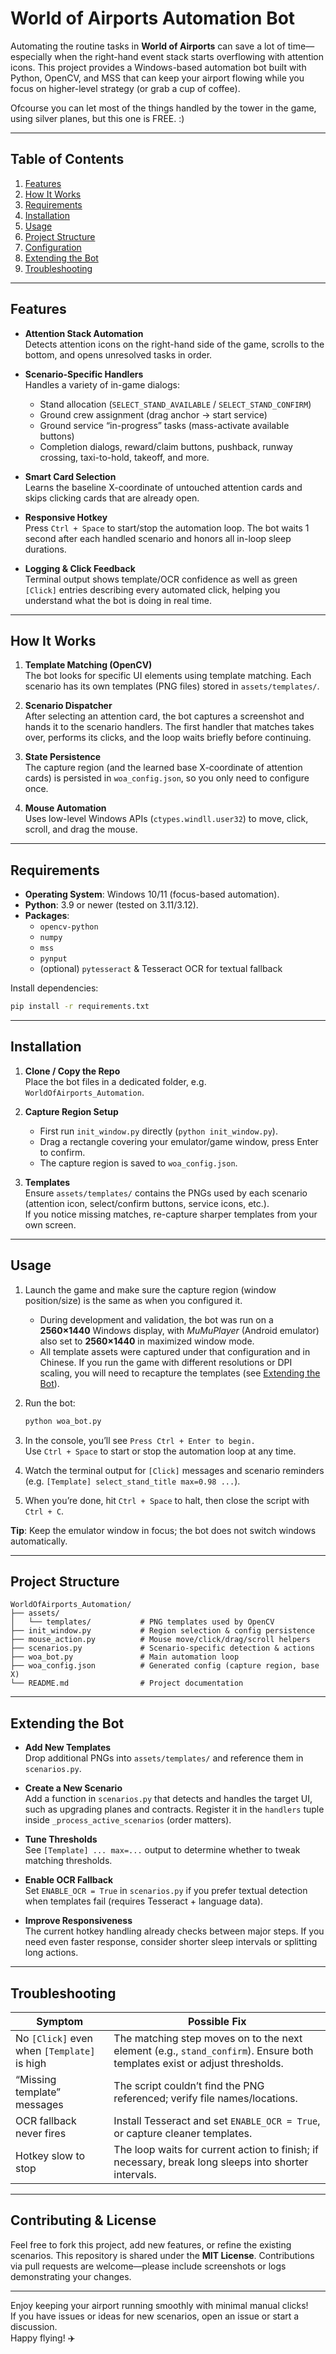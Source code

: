 # World of Airports Automation Bot

Automating the routine tasks in **World of Airports** can save a lot of time—especially when the right-hand event stack starts overflowing with attention icons. This project provides a Windows-based automation bot built with Python, OpenCV, and MSS that can keep your airport flowing while you focus on higher-level strategy (or grab a cup of coffee).

Ofcourse you can let most of the things handled by the tower in the game, using silver planes, but this one is FREE. :)

---

## Table of Contents

1. [Features](#features)
2. [How It Works](#how-it-works)
3. [Requirements](#requirements)
4. [Installation](#installation)
5. [Usage](#usage)
6. [Project Structure](#project-structure)
7. [Configuration](#configuration)
8. [Extending the Bot](#extending-the-bot)
9. [Troubleshooting](#troubleshooting)

---

## Features

- **Attention Stack Automation**  
  Detects attention icons on the right-hand side of the game, scrolls to the bottom, and opens unresolved tasks in order.

- **Scenario-Specific Handlers**  
  Handles a variety of in-game dialogs:
  - Stand allocation (`SELECT_STAND_AVAILABLE` / `SELECT_STAND_CONFIRM`)
  - Ground crew assignment (drag anchor → start service)
  - Ground service “in-progress” tasks (mass-activate available buttons)
  - Completion dialogs, reward/claim buttons, pushback, runway crossing, taxi-to-hold, takeoff, and more.

- **Smart Card Selection**  
  Learns the baseline X-coordinate of untouched attention cards and skips clicking cards that are already open.

- **Responsive Hotkey**  
  Press `Ctrl + Space` to start/stop the automation loop. The bot waits 1 second after each handled scenario and honors all in-loop sleep durations.

- **Logging & Click Feedback**  
  Terminal output shows template/OCR confidence as well as green `[Click]` entries describing every automated click, helping you understand what the bot is doing in real time.

---

## How It Works

1. **Template Matching (OpenCV)**  
   The bot looks for specific UI elements using template matching. Each scenario has its own templates (PNG files) stored in `assets/templates/`.

2. **Scenario Dispatcher**  
   After selecting an attention card, the bot captures a screenshot and hands it to the scenario handlers. The first handler that matches takes over, performs its clicks, and the loop waits briefly before continuing.

3. **State Persistence**  
   The capture region (and the learned base X-coordinate of attention cards) is persisted in `woa_config.json`, so you only need to configure once.

4. **Mouse Automation**  
   Uses low-level Windows APIs (`ctypes.windll.user32`) to move, click, scroll, and drag the mouse.

---

## Requirements

- **Operating System**: Windows 10/11 (focus-based automation).  
- **Python**: 3.9 or newer (tested on 3.11/3.12).  
- **Packages**:
  - `opencv-python`
  - `numpy`
  - `mss`
  - `pynput`
  - (optional) `pytesseract` & Tesseract OCR for textual fallback

Install dependencies:

```bash
pip install -r requirements.txt
```

---

## Installation

1. **Clone / Copy the Repo**  
   Place the bot files in a dedicated folder, e.g. `WorldOfAirports_Automation`.

2. **Capture Region Setup**  
   - First run `init_window.py` directly (`python init_window.py`).  
   - Drag a rectangle covering your emulator/game window, press Enter to confirm.  
   - The capture region is saved to `woa_config.json`.

3. **Templates**  
   Ensure `assets/templates/` contains the PNGs used by each scenario (attention icon, select/confirm buttons, service icons, etc.).  
   If you notice missing matches, re-capture sharper templates from your own screen.

---

## Usage

1. Launch the game and make sure the capture region (window position/size) is the same as when you configured it.
   - During development and validation, the bot was run on a **2560×1440** Windows display, with *MuMuPlayer* (Android emulator) also set to **2560×1440** in maximized window mode.
   - All template assets were captured under that configuration and in Chinese. If you run the game with different resolutions or DPI scaling, you will need to recapture the templates (see [Extending the Bot](#extending-the-bot)).
2. Run the bot:

   ```bash
   python woa_bot.py
   ```

3. In the console, you’ll see `Press Ctrl + Enter to begin.`  
   Use `Ctrl + Space` to start or stop the automation loop at any time.
4. Watch the terminal output for `[Click]` messages and scenario reminders (e.g. `[Template] select_stand_title max=0.98 ...`).
5. When you’re done, hit `Ctrl + Space` to halt, then close the script with `Ctrl + C`.

**Tip**: Keep the emulator window in focus; the bot does not switch windows automatically.

---

## Project Structure

```
WorldOfAirports_Automation/
├── assets/
│   └── templates/           # PNG templates used by OpenCV
├── init_window.py           # Region selection & config persistence
├── mouse_action.py          # Mouse move/click/drag/scroll helpers
├── scenarios.py             # Scenario-specific detection & actions
├── woa_bot.py               # Main automation loop
├── woa_config.json          # Generated config (capture region, base X)
└── README.md                # Project documentation
```

---

## Extending the Bot

- **Add New Templates**  
  Drop additional PNGs into `assets/templates/` and reference them in `scenarios.py`.

- **Create a New Scenario**  
  Add a function in `scenarios.py` that detects and handles the target UI, such as upgrading planes and contracts.
  Register it in the `handlers` tuple inside `_process_active_scenarios` (order matters).

- **Tune Thresholds**  
  See `[Template] ... max=...` output to determine whether to tweak matching thresholds.

- **Enable OCR Fallback**  
  Set `ENABLE_OCR = True` in `scenarios.py` if you prefer textual detection when templates fail (requires Tesseract + language data).

- **Improve Responsiveness**  
  The current hotkey handling already checks between major steps. If you need even faster response, consider shorter sleep intervals or splitting long actions.

---

## Troubleshooting

| Symptom                                    | Possible Fix                                                                 |
|--------------------------------------------|-------------------------------------------------------------------------------|
| No `[Click]` even when `[Template]` is high | The matching step moves on to the next element (e.g., `stand_confirm`). Ensure both templates exist or adjust thresholds. |
| “Missing template” messages                 | The script couldn’t find the PNG referenced; verify file names/locations.     |
| OCR fallback never fires                    | Install Tesseract and set `ENABLE_OCR = True`, or capture cleaner templates.  |
| Hotkey slow to stop                        | The loop waits for current action to finish; if necessary, break long sleeps into shorter intervals. |

---

## Contributing & License

Feel free to fork this project, add new features, or refine the existing scenarios. This repository is shared under the **MIT License**. Contributions via pull requests are welcome—please include screenshots or logs demonstrating your changes.

---

Enjoy keeping your airport running smoothly with minimal manual clicks!  
If you have issues or ideas for new scenarios, open an issue or start a discussion.  
Happy flying! ✈️
